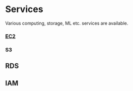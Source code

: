 # Services
Various computing, storage, ML etc. services are available.

### [EC2](https://github.com/dhagesharayu/Cloud_Computing/blob/Services/EC2.md)
### S3
## RDS
## IAM
## 
